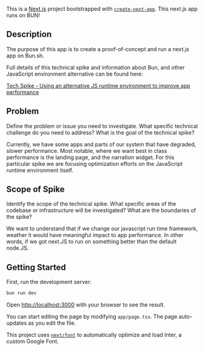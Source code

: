 This is a [Next.js](https://nextjs.org/) project bootstrapped with [`create-next-app`](https://github.com/vercel/next.js/tree/canary/packages/create-next-app).
This next.js app runs on BUN!

## Description

The purpose of this app is to create a proof-of-concept and run a next.js app on Bun.sh.

Full details of this technical spike and information about Bun, and other JavaScript environment alternative can be found here:

[Tech Spike - Using an alternative JS runtime environment to improve app performance](https://play-auris.notion.site/Tech-Spike-Using-an-alternative-JS-runtime-environment-to-improve-app-performance-64186448f04b4708b0498857ed3acbc5?pvs=4)

## Problem

Define the problem or issue you need to investigate. What specific technical challenge do you need to address? What is the goal of the technical spike?

Currently, we have some apps and parts of our system that have degraded, slower performance. Most notable, where we want best in class performance is the landing page, and the narration widget. For this particular spike we are focusing optimization efforts on the JavaScript runtime environment itself.

## Scope of Spike

Identify the scope of the technical spike. What specific areas of the codebase or infrastructure will be investigated? What are the boundaries of the spike?

We want to understand that if we change our javascript run time framework, weather it would have meaningful impact to app performance. In other words, if we got next.JS to run on something better than the default node.JS.

## Getting Started

First, run the development server:

```bash
bun run dev
```

Open [http://localhost:3000](http://localhost:3000) with your browser to see the result.

You can start editing the page by modifying `app/page.tsx`. The page auto-updates as you edit the file.

This project uses [`next/font`](https://nextjs.org/docs/basic-features/font-optimization) to automatically optimize and load Inter, a custom Google Font.
